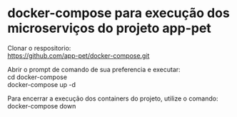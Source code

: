 # docker-compose para execução dos microserviços do projeto app-pet

Clonar o respositorio: <br>
https://github.com/app-pet/docker-compose.git

Abrir o prompt de comando de sua preferencia e executar: <br>
cd docker-compose <br>
docker-compose up -d

Para encerrar a execução dos containers do projeto, utilize o comando: <br>
docker-compose down
